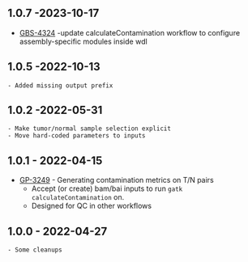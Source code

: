 ## 1.0.7 -2023-10-17
- [GBS-4324](https://jira.oicr.on.ca/browse/GBS-4324) -update calculateContamination workflow to configure assembly-specific modules inside wdl
## 1.0.5 -2022-10-13
    - Added missing output prefix
## 1.0.2 -2022-05-31
    - Make tumor/normal sample selection explicit
    - Move hard-coded parameters to inputs
## 1.0.1 - 2022-04-15
- [GP-3249](https://jira.oicr.on.ca/browse/GP-3249) - Generating contamination metrics on T/N pairs
    - Accept (or create) bam/bai inputs to run `gatk calculateContamination` on.
    - Designed for QC in other workflows
## 1.0.0 - 2022-04-27
    - Some cleanups


